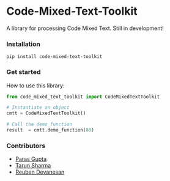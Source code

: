 # Code-Mixed-Text-Toolkit
A library for processing Code Mixed Text. Still in development!

### Installation
```
pip install code-mixed-text-toolkit
```

### Get started
How to use this library:

```Python
from code_mixed_text_toolkit import CodeMixedTextToolkit

# Instantiate an object
cmtt = CodeMixedTextToolkit()

# Call the demo_function
result  = cmtt.demo_function(88)
```

### Contributors
 - [Paras Gupta](https://github.com/paras-gupt)
 - [Tarun Sharma](https://github.com/tarun2001sharma)
 - [Reuben Devanesan](https://github.com/Reuben27)